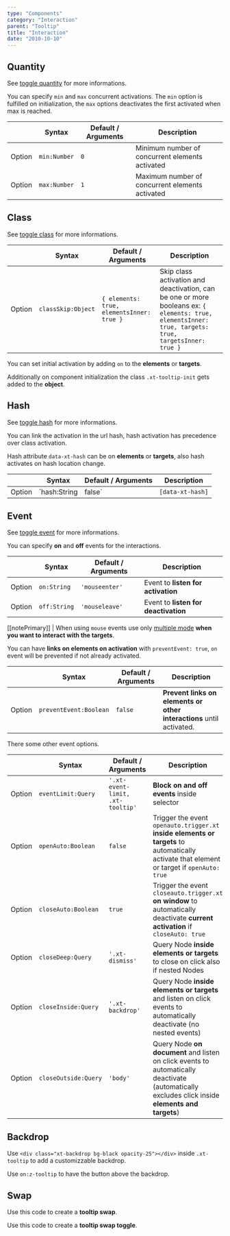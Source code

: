```yaml
---
type: "Components"
category: "Interaction"
parent: "Tooltip"
title: "Interaction"
date: "2010-10-10"
---
```


## Quantity

See [toggle quantity](/components/toggle/interaction#quantity) for more informations.

You can specify `min` and `max` concurrent activations. The `min` option is fulfilled on initialization, the `max` options deactivates the first activated when max is reached.

<div class="xt-overflow-sub overflow-y-hidden overflow-x-scroll my-5 xt-my-auto w-full">

|                         | Syntax                                    | Default / Arguments                       | Description                   |
| ----------------------- | ----------------------------------------- | ----------------------------- | ----------------------------- |
| Option                  | `min:Number`                          | `0`        | Minimum number of concurrent elements activated            |
| Option                  | `max:Number`                          | `1`        | Maximum number of concurrent elements activated            |

</div>

## Class

See [toggle class](/components/toggle/interaction#class) for more informations.

<div class="xt-overflow-sub overflow-y-hidden overflow-x-scroll my-5 xt-my-auto w-full">

|                         | Syntax                                    | Default / Arguments                       | Description                   |
| ----------------------- | ----------------------------------------- | ----------------------------- | ----------------------------- |
| Option                  | `classSkip:Object`                          | `{ elements: true, elementsInner: true }`        | Skip class activation and deactivation, can be one or more booleans ex: `{ elements: true, elementsInner: true, targets: true, targetsInner: true }`            |

</div>

You can set initial activation by adding `on` to the **elements** or **targets**.

Additionally on component initialization the class `.xt-tooltip-init` gets added to the **object**.

## Hash

See [toggle hash](/components/toggle/interaction#hash) for more informations.

You can link the activation in the url hash, hash activation has precedence over class activation.

Hash attribute `data-xt-hash` can be on **elements** or **targets**, also hash activates on hash location change.

<div class="xt-overflow-sub overflow-y-hidden overflow-x-scroll my-5 xt-my-auto w-full">

|                         | Syntax                                    | Default / Arguments                       | Description                   |
| ----------------------- | ----------------------------------------- | ----------------------------- | ----------------------------- |
| Option                  | `hash:String|false`                          | `[data-xt-hash]`        | Link activation in location hash using elements and targets attribute `hash` value            |

</div>

## Event

See [toggle event](/components/toggle/interaction#event) for more informations.

You can specify **on** and **off** events for the interactions.

<div class="xt-overflow-sub overflow-y-hidden overflow-x-scroll my-5 xt-my-auto w-full">

|                         | Syntax                                    | Default / Arguments                       | Description                   |
| ----------------------- | ----------------------------------------- | ----------------------------- | ----------------------------- |
| Option                  | `on:String`                              | `'mouseenter'`                     | Event to **listen for activation**           |
| Option                  | `off:String`                             | `'mouseleave'`                       | Event to **listen for deactivation**          |

</div>

[[notePrimary]]
| When using `mouse` events use only [multiple mode](/components/drop#usage-multiple) **when you want to interact with the targets**.

<demo>
  <demoinline src="demos/components/tooltip/event">
  </demoinline>
</demo>

You can have **links on elements on activation** with `preventEvent: true`, `on` event will be prevented if not already activated.

<div class="xt-overflow-sub overflow-y-hidden overflow-x-scroll my-5 xt-my-auto w-full">

|                         | Syntax                                    | Default / Arguments                       | Description                   |
| ----------------------- | ----------------------------------------- | ----------------------------- | ----------------------------- |
| Option                  | `preventEvent:Boolean`                          | `false`        | **Prevent links on elements or other interactions** until activated.            |

</div>

<demo>
  <demoinline src="demos/components/tooltip/prevent-event">
  </demoinline>
  <demoinline src="demos/components/tooltip/prevent-event-click">
  </demoinline>
</demo>

There some other event options.

<div class="xt-overflow-sub overflow-y-hidden overflow-x-scroll my-5 xt-my-auto w-full">

|                         | Syntax                                    | Default / Arguments                       | Description                   |
| ----------------------- | ----------------------------------------- | ----------------------------- | ----------------------------- |
| Option                  | `eventLimit:Query`                          | `'.xt-event-limit, .xt-tooltip'`        | **Block on and off events** inside selector            |
| Option                  | `openAuto:Boolean`                          | `false`        | Trigger the event `openauto.trigger.xt` **inside elements or targets** to automatically activate that element or target if `openAuto: true`            |
| Option                  | `closeAuto:Boolean`                          | `true`        | Trigger the event `closeauto.trigger.xt` **on window** to automatically deactivate **current activation** if `closeAuto: true`            |
| Option                  | `closeDeep:Query`                          | `'.xt-dismiss'`        | Query Node **inside elements or targets** to close on click also if nested Nodes            |
| Option                  | `closeInside:Query`                          | `'.xt-backdrop'`        | Query Node **inside elements or targets** and listen on click events to automatically deactivate (no nested events)            |
| Option                  | `closeOutside:Query`                          | `'body'`        | Query Node **on document** and listen on click events to automatically deactivate (automatically excludes click inside **elements and targets**)            |

</div>

## Backdrop

Use `<div class="xt-backdrop bg-black opacity-25"></div>` inside `.xt-tooltip` to add a customizzable backdrop.

Use `on:z-tooltip` to have the button above the backdrop.

<demo>
  <demoinline src="demos/components/tooltip/backdrop">
  </demoinline>
</demo>

## Swap

Use this code to create a **tooltip swap**.

<demo>
  <demoinline src="demos/components/tooltip/swap-click">
  </demoinline>
</demo>

Use this code to create a **tooltip swap toggle**.

<demo>
  <demoinline src="demos/components/tooltip/swap-toggle">
  </demoinline>
</demo>
